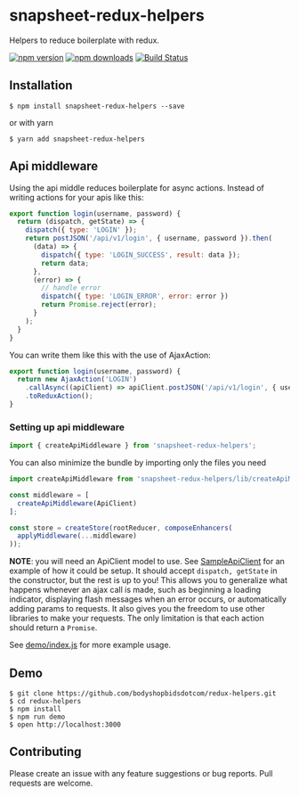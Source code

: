 # snapsheet-redux-helpers

Helpers to reduce boilerplate with redux.

[![npm version](https://img.shields.io/npm/v/snapsheet-redux-helpers.svg?style=flat-square)](https://www.npmjs.com/package/snapsheet-redux-helpers)
[![npm downloads](https://img.shields.io/npm/dm/snapsheet-redux-helpers.svg?style=flat-square)](https://www.npmjs.com/package/snapsheet-redux-helpers)
[![Build Status](https://travis-ci.org/bodyshopbidsdotcom/redux-helpers.svg?branch=master)](https://travis-ci.org/bodyshopbidsdotcom/redux-helpers)

## Installation

    $ npm install snapsheet-redux-helpers --save

  or with yarn

    $ yarn add snapsheet-redux-helpers

## Api middleware
Using the api middle reduces boilerplate for async actions. Instead of writing actions for your apis like this:

```javascript
export function login(username, password) {
  return (dispatch, getState) => {
    dispatch({ type: 'LOGIN' });
    return postJSON('/api/v1/login', { username, password }).then(
      (data) => {
        dispatch({ type: 'LOGIN_SUCCESS', result: data });
        return data;
      },
      (error) => {
        // handle error
        dispatch({ type: 'LOGIN_ERROR', error: error })
        return Promise.reject(error);
      }
    );
  }
}
```

You can write them like this with the use of AjaxAction:

```javascript
export function login(username, password) {
  return new AjaxAction('LOGIN')
    .callAsync((apiClient) => apiClient.postJSON('/api/v1/login', { username, password }))
    .toReduxAction();
}
```

### Setting up api middleware
```javascript
import { createApiMiddleware } from 'snapsheet-redux-helpers';
```

You can also minimize the bundle by importing only the files you need

```javascript
import createApiMiddleware from 'snapsheet-redux-helpers/lib/createApiMiddleware';
```


```javascript
const middleware = [
  createApiMiddleware(ApiClient)
];

const store = createStore(rootReducer, composeEnhancers(
  applyMiddleware(...middleware)
));
```

**NOTE**: you will need an ApiClient model to use. See [SampleApiClient](https://github.com/bodyshopbidsdotcom/redux-helpers/blob/master/demo/SampleApiClient.js) for
an example of how it could be setup. It should accept `dispatch, getState` in the constructor, but the rest is up to you! This allows you to generalize what happens whenever an ajax call is made, such as beginning a loading indicator,
displaying flash messages when an error occurs, or automatically adding params to requests. It also
gives you the freedom to use other libraries to make your requests. The only limitation is that each
action should return a `Promise`.

See [demo/index.js](https://github.com/bodyshopbidsdotcom/redux-helpers/blob/master/demo/index.js) for more example usage.

## Demo

    $ git clone https://github.com/bodyshopbidsdotcom/redux-helpers.git
    $ cd redux-helpers
    $ npm install
    $ npm run demo
    $ open http://localhost:3000

## Contributing
Please create an issue with any feature suggestions or bug reports. Pull requests are welcome.
